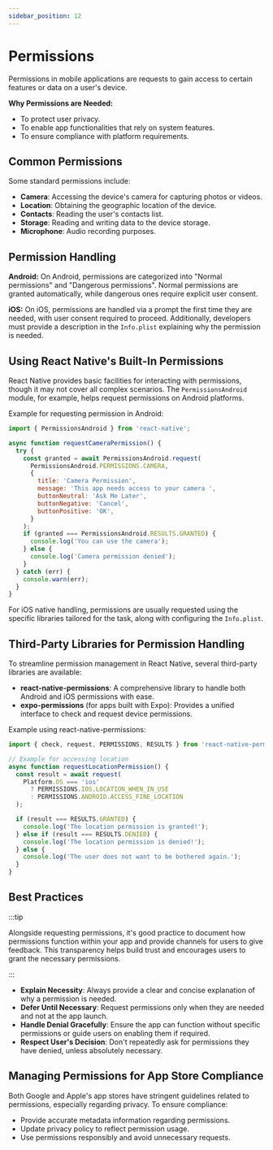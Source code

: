 ```yaml
---
sidebar_position: 12
---
```


# Permissions

Permissions in mobile applications are requests to gain access to certain
features or data on a user's device.

**Why Permissions are Needed:**

- To protect user privacy.
- To enable app functionalities that rely on system features.
- To ensure compliance with platform requirements.

## Common Permissions

Some standard permissions include:

- **Camera**: Accessing the device's camera for capturing photos or videos.
- **Location**: Obtaining the geographic location of the device.
- **Contacts**: Reading the user's contacts list.
- **Storage**: Reading and writing data to the device storage.
- **Microphone**: Audio recording purposes.

## Permission Handling

**Android:** On Android, permissions are categorized into "Normal permissions"
and "Dangerous permissions". Normal permissions are granted automatically, while
dangerous ones require explicit user consent.

**iOS:** On iOS, permissions are handled via a prompt the first time they are
needed, with user consent required to proceed. Additionally, developers must
provide a description in the `Info.plist` explaining why the permission is
needed.

## Using React Native's Built-In Permissions

React Native provides basic facilities for interacting with permissions, though
it may not cover all complex scenarios. The `PermissionsAndroid` module, for
example, helps request permissions on Android platforms.

Example for requesting permission in Android:

```javascript
import { PermissionsAndroid } from 'react-native';

async function requestCameraPermission() {
  try {
    const granted = await PermissionsAndroid.request(
      PermissionsAndroid.PERMISSIONS.CAMERA,
      {
        title: 'Camera Permission',
        message: 'This app needs access to your camera ',
        buttonNeutral: 'Ask Me Later',
        buttonNegative: 'Cancel',
        buttonPositive: 'OK',
      }
    );
    if (granted === PermissionsAndroid.RESULTS.GRANTED) {
      console.log('You can use the camera');
    } else {
      console.log('Camera permission denied');
    }
  } catch (err) {
    console.warn(err);
  }
}
```

For iOS native handling, permissions are usually requested using the specific
libraries tailored for the task, along with configuring the `Info.plist`.

## Third-Party Libraries for Permission Handling

To streamline permission management in React Native, several third-party
libraries are available:

- **react-native-permissions**: A comprehensive library to handle both Android
  and iOS permissions with ease.
- **expo-permissions** (for apps built with Expo): Provides a unified interface
  to check and request device permissions.

Example using react-native-permissions:

```javascript
import { check, request, PERMISSIONS, RESULTS } from 'react-native-permissions';

// Example for accessing location
async function requestLocationPermission() {
  const result = await request(
    Platform.OS === 'ios'
      ? PERMISSIONS.IOS.LOCATION_WHEN_IN_USE
      : PERMISSIONS.ANDROID.ACCESS_FINE_LOCATION
  );

  if (result === RESULTS.GRANTED) {
    console.log('The location permission is granted!');
  } else if (result === RESULTS.DENIED) {
    console.log('The location permission is denied!');
  } else {
    console.log('The user does not want to be bothered again.');
  }
}
```

## Best Practices

:::tip

Alongside requesting permissions, it's good practice to document how permissions
function within your app and provide channels for users to give feedback. This
transparency helps build trust and encourages users to grant the necessary
permissions.

:::

- **Explain Necessity**: Always provide a clear and concise explanation of why a
  permission is needed.
- **Defer Until Necessary**: Request permissions only when they are needed and
  not at the app launch.
- **Handle Denial Gracefully**: Ensure the app can function without specific
  permissions or guide users on enabling them if required.
- **Respect User's Decision**: Don't repeatedly ask for permissions they have
  denied, unless absolutely necessary.

## Managing Permissions for App Store Compliance

Both Google and Apple's app stores have stringent guidelines related to
permissions, especially regarding privacy. To ensure compliance:

- Provide accurate metadata information regarding permissions.
- Update privacy policy to reflect permission usage.
- Use permissions responsibly and avoid unnecessary requests.
